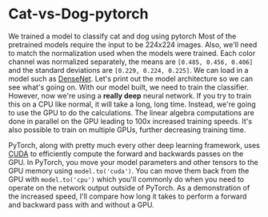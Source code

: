 # Cat-vs-Dog-pytorch
We trained a model to classify cat and dog using pytorch
Most of the pretrained models require the input to be 224x224 images. Also, we'll need to match the normalization used when the models were trained. Each color channel was normalized separately, the means are `[0.485, 0.456, 0.406]` and the standard deviations are `[0.229, 0.224, 0.225]`.
We can load in a model such as [DenseNet](http://pytorch.org/docs/0.3.0/torchvision/models.html#id5). Let's print out the model architecture so we can see what's going on.
With our model built, we need to train the classifier. However, now we're using a **really deep** neural network. If you try to train this on a CPU like normal, it will take a long, long time. Instead, we're going to use the GPU to do the calculations. The linear algebra computations are done in parallel on the GPU leading to 100x increased training speeds. It's also possible to train on multiple GPUs, further decreasing training time.

PyTorch, along with pretty much every other deep learning framework, uses [CUDA](https://developer.nvidia.com/cuda-zone) to efficiently compute the forward and backwards passes on the GPU. In PyTorch, you move your model parameters and other tensors to the GPU memory using `model.to('cuda')`. You can move them back from the GPU with `model.to('cpu')` which you'll commonly do when you need to operate on the network output outside of PyTorch. As a demonstration of the increased speed, I'll compare how long it takes to perform a forward and backward pass with and without a GPU.
